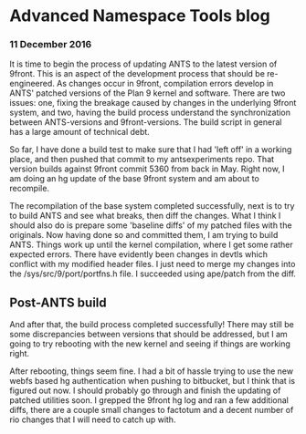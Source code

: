 # Advanced Namespace Tools blog
### 11 December 2016

It is time to begin the process of updating ANTS to the latest version of 9front. This is an aspect of the development process that should be re-engineered. As changes occur in 9front, compilation errors develop in ANTS' patched versions of the Plan 9 kernel and software. There are two issues: one, fixing the breakage caused by changes in the underlying 9front system, and two, having the build process understand the synchronization between ANTS-versions and 9front-versions. The build script in general has a large amount of technical debt.

So far, I have done a build test to make sure that I had 'left off' in a working place, and then pushed that commit to my antsexperiments repo. That version builds against 9front commit 5360 from back in May. Right now, I am doing an hg update of the base 9front system and am about to recompile. 

The recompilation of the base system completed successfully, next is to try to build ANTS and see what breaks, then diff the changes. What I think I should also do is prepare some 'baseline diffs' of my patched files with the originals. Now having done so and committed them, I am trying to build ANTS. Things work up until the kernel compilation, where I get some rather expected errors. There have evidently been changes in devtls which conflict with my modified header files. I just need to merge my changes into the /sys/src/9/port/portfns.h file. I succeeded using ape/patch from the diff.

## Post-ANTS build

And after that, the build process completed successfully! There may still be some discrepancies between versions that should be addressed, but I am going to try rebooting with the new kernel and seeing if things are working right.

After rebooting, things seem fine. I had a bit of hassle trying to use the new webfs based hg authentication when pushing to bitbucket, but I think that is figured out now. I should probably go through and finish the updating of patched utilities soon. I grepped the 9front hg log and ran a few additional diffs, there are a couple small changes to factotum and a decent number of rio changes that I will need to catch up with.
